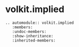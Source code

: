 # volkit.implied

```{eval-rst}
.. automodule:: volkit.implied
   :members:
   :undoc-members:
   :show-inheritance:
   :inherited-members:
